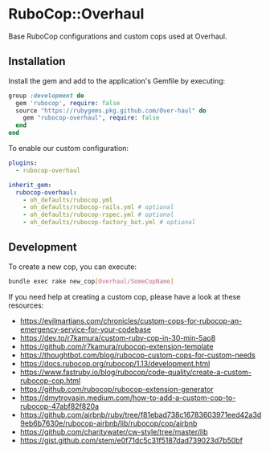 # RuboCop::Overhaul

Base RuboCop configurations and custom cops used at Overhaul.

## Installation

Install the gem and add to the application's Gemfile by executing:

```ruby
group :development do
  gem 'rubocop', require: false
  source "https://rubygems.pkg.github.com/Over-haul" do
    gem "rubocop-overhaul", require: false
  end
end
```

To enable our custom configuration:
```yml
plugins:
  - rubocop-overhaul

inherit_gem:
  rubocop-overhaul:
    - oh_defaults/rubocop.yml
    - oh_defaults/rubocop-rails.yml # optional
    - oh_defaults/rubocop-rspec.yml # optional
    - oh_defaults/rubocop-factory_bot.yml # optional
```

## Development

To create a new cop, you can execute:

```bash
bundle exec rake new_cop[Overhaul/SomeCopName]
```

If you need help at creating a custom cop, please have a look at these resources:
- https://evilmartians.com/chronicles/custom-cops-for-rubocop-an-emergency-service-for-your-codebase
- https://dev.to/r7kamura/custom-ruby-cop-in-30-min-5ao8
- https://github.com/r7kamura/rubocop-extension-template
- https://thoughtbot.com/blog/rubocop-custom-cops-for-custom-needs
- https://docs.rubocop.org/rubocop/1.13/development.html
- https://www.fastruby.io/blog/rubocop/code-quality/create-a-custom-rubocop-cop.html
- https://github.com/rubocop/rubocop-extension-generator
- https://dmytrovasin.medium.com/how-to-add-a-custom-cop-to-rubocop-47abf82f820a
- https://github.com/airbnb/ruby/tree/f81ebad738c16783603971eed42a3d9eb6b7630e/rubocop-airbnb/lib/rubocop/cop/airbnb
- https://github.com/charitywater/cw-style/tree/master/lib
- https://gist.github.com/stem/e0f71dc5c31f5187dad739023d7b50bf
